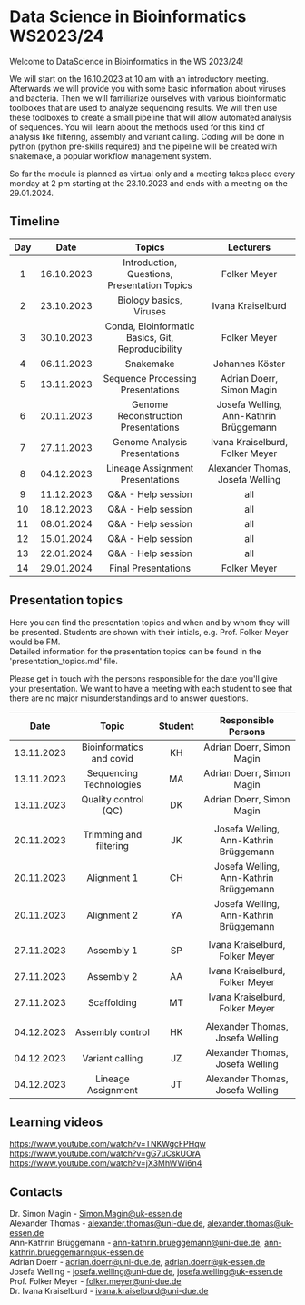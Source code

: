 # Data Science in Bioinformatics WS2023/24

Welcome to DataScience in Bioinformatics in the WS 2023/24!

We will start on the 16.10.2023 at 10 am with an introductory meeting. Afterwards we will provide you with some basic information about viruses and bacteria. Then we will familiarize ourselves with various bioinformatic toolboxes that are used to analyze sequencing results. We will then use these toolboxes to create a small pipeline that will allow automated analysis of sequences. You will learn about the methods used for this kind of analysis like filtering, assembly and variant calling. Coding will be done in python (python pre-skills required) and the pipeline will be created with snakemake, a popular workflow management system.

So far the module is planned as virtual only and a meeting takes place every monday at 2 pm starting at the 23.10.2023 and ends with a meeting on the 29.01.2024.

## Timeline

| Day | Date | Topics | Lecturers |
| :---: | :----: | :---: | :---: |
| 1 | 16.10.2023 | Introduction, Questions, Presentation Topics | Folker Meyer |
| 2 | 23.10.2023 | Biology basics, Viruses | Ivana Kraiselburd |
| 3 | 30.10.2023 | Conda, Bioinformatic Basics, Git, Reproducibility | Folker Meyer |
| 4 | 06.11.2023 | Snakemake | Johannes Köster |
| 5 | 13.11.2023 | Sequence Processing Presentations | Adrian Doerr, Simon Magin |
| 6 | 20.11.2023 | Genome Reconstruction Presentations | Josefa Welling, Ann-Kathrin Brüggemann |
| 7 | 27.11.2023 | Genome Analysis Presentations | Ivana Kraiselburd, Folker Meyer |
| 8 | 04.12.2023 | Lineage Assignment Presentations | Alexander Thomas, Josefa Welling |
| 9 | 11.12.2023 | Q&A - Help session | all |
| 10 | 18.12.2023 | Q&A - Help session | all |
| 11 | 08.01.2024 | Q&A - Help session | all |
| 12 | 15.01.2024 | Q&A - Help session | all |
| 13 | 22.01.2024 | Q&A - Help session | all |
| 14 | 29.01.2024 | Final Presentations | Folker Meyer |

## Presentation topics
Here you can find the presentation topics and when and by whom they will be presented. Students are shown with their intials, e.g. Prof. Folker Meyer would be FM.    
Detailed information for the presentation topics can be found in the 'presentation_topics.md' file.

Please get in touch with the persons responsible for the date you'll give your presentation. We want to have a meeting with each student to see that there are no major misunderstandings and to answer questions.

| Date | Topic | Student | Responsible Persons |
| :---: | :---: | :---: | :---: |
| 13.11.2023 | Bioinformatics and covid | KH | Adrian Doerr, Simon Magin |
| 13.11.2023 | Sequencing Technologies | MA | Adrian Doerr, Simon Magin |
| 13.11.2023 | Quality control (QC) | DK | Adrian Doerr, Simon Magin |
||||||
| 20.11.2023 | Trimming and filtering | JK | Josefa Welling, Ann-Kathrin Brüggemann |
| 20.11.2023 | Alignment 1 | CH | Josefa Welling, Ann-Kathrin Brüggemann |
| 20.11.2023 | Alignment 2 | YA | Josefa Welling, Ann-Kathrin Brüggemann |
||||||
| 27.11.2023 | Assembly 1 | SP | Ivana Kraiselburd, Folker Meyer |
| 27.11.2023 | Assembly 2 | AA | Ivana Kraiselburd, Folker Meyer |
| 27.11.2023 | Scaffolding | MT | Ivana Kraiselburd, Folker Meyer |
||||||
| 04.12.2023 | Assembly control | HK | Alexander Thomas, Josefa Welling |
| 04.12.2023 | Variant calling | JZ | Alexander Thomas, Josefa Welling |
| 04.12.2023 | Lineage Assignment | JT | Alexander Thomas, Josefa Welling |

## Learning videos

https://www.youtube.com/watch?v=TNKWgcFPHqw   
https://www.youtube.com/watch?v=gG7uCskUOrA   
https://www.youtube.com/watch?v=jX3MhWWi6n4   

## Contacts
   
Dr. Simon Magin - Simon.Magin@uk-essen.de          
Alexander Thomas  - alexander.thomas@uni-due.de, alexander.thomas@uk-essen.de     
Ann-Kathrin Brüggemann - ann-kathrin.brueggemann@uni-due.de, ann-kathrin.brueggemann@uk-essen.de      
Adrian Doerr - adrian.doerr@uni-due.de, adrian.doerr@uk-essen.de       
Josefa Welling - josefa.welling@uni-due.de, josefa.welling@uk-essen.de      
Prof. Folker Meyer - folker.meyer@uni-due.de     
Dr. Ivana Kraiselburd - ivana.kraiselburd@uni-due.de   
